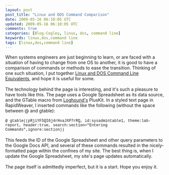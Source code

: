 ```yaml
---           
layout: post
post_title: "Linux and DOS Command Comparison"
date: 2009-05-16 06:10:05 UTC
updated: 2009-05-16 06:10:05 UTC
comments: true
categories: [Blog-Cogley, linux, dos, command line]
keywords: linux,dos,command line
tags: [linux,dos,command line]
---
```

 
When systems engineers are just beginning to learn, or are faced with a situation of having to change from one OS to another, it is good to have a comparison of commands or methods to ease the transition. Thinking of one such situation, I put together [Linux and DOS Command Line Equivalents](http://rick.cogley.info/blog/../goodies/reference/linux-dos-command-equivalents.php "Linux vs DOS"), and hope it is useful for some. <br /><br />The technology behind the page is interesting, and it's such a pleasure to have tools like this. The page uses a Google Spreadsheet as its data source, and the GTable macro from [Loghound's](http://www.loghound.com) PlusKit. In a styled text page in RapidWeaver, I inserted commands like the following (without the space between @ and gtable): <br /><br /><span style="font:12px Courier, mono; ">@ gtable((pRjiYF5QI6j4rHxaJXP7rRQ, id:sysadmintable1, theme:lab-report, header:true, search:section="Entering Commands",ignore:section))<br /></span><br />This feeds the ID of the Google Spreadsheet and other query parameters to the Google Docs API, and several of these commands resulted in the nicely-formatted page within the confines of my site. The best thing is, when I update the Google Spreadsheet, my site's page updates automatically. <br /><br />The page itself is admittedly imperfect, but it is a start. Hope you enjoy it. 